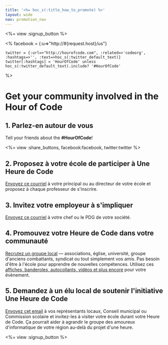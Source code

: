 ```yaml
---
title: '<%= hoc_s(:title_how_to_promote) %>'
layout: wide
nav: promotion_nav
---
```

<%= view :signup_button %>

<%
    facebook = {:u=>"http://#{request.host}/us"}

    twitter = {:url=>"http://hourofcode.com", :related=>'codeorg', :hashtags=>'', :text=>hoc_s(:twitter_default_text)}
    twitter[:hashtags] = 'HourOfCode' unless hoc_s(:twitter_default_text).include? '#HourOfCode'
%>

# Get your community involved in the Hour of Code

## 1. Parlez-en autour de vous

Tell your friends about the **#HourOfCode**!

<%= view :share_buttons, facebook:facebook, twitter:twitter %>

## 2. Proposez à votre école de participer à Une Heure de Code

[Envoyez ce courriel](<%= resolve_url('/promote/resources#sample-emails') %>) à votre principal ou au directeur de votre école et proposez à chaque professeur de s'inscrire.

## 3. Invitez votre employeur à s'impliquer

[Envoyez ce courriel](<%= resolve_url('/promote/resources#sample-emails') %>) à votre chef ou le PDG de votre société.

## 4. Promouvez votre Heure de Code dans votre communauté

[Recrutez un groupe local](<%= resolve_url('/promote/resources#sample-emails') %>) — associations, église, université, groupe d'anciens combattants, syndicat ou tout simplement vos amis. Pas besoin d'être à l'école pour apprendre de nouvelles compétences. Utilisez ces [affiches, banderoles, autocollants, vidéos et plus encore](<%= resolve_url('/promote/resources') %>) pour votre évènement.

## 5. Demandez à un élu local de soutenir l'initiative Une Heure de Code

[Envoyez cet email](<%= resolve_url('/promote/resources#sample-emails') %>) à vos représentants locaux, Conseil municipal ou Commission scolaire et invitez-les à visiter votre école durant votre Heure de Code. Ça pourrait aider à agrandir le groupe des amoureux d'informatique de votre région au-delà du projet d'une heure.

<%= view :signup_button %>